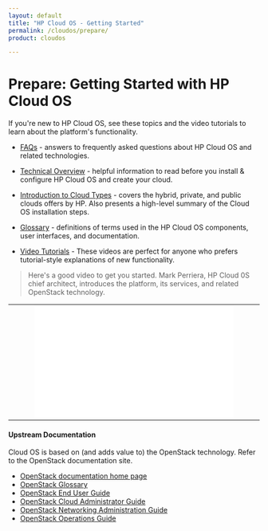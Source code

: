 ```yaml
---
layout: default
title: "HP Cloud OS - Getting Started"
permalink: /cloudos/prepare/
product: cloudos

---
```


# Prepare: Getting Started with HP Cloud OS

If you're new to HP Cloud OS, see these topics and the video tutorials to learn about the platform's functionality.

* [FAQs](/cloudos/faqs/) - answers to frequently asked questions about HP Cloud OS and related technologies.

* [Technical Overview](/cloudos/overview/) - helpful information to read before you install &amp; configure HP Cloud OS and create your cloud.

* [Introduction to Cloud Types](/cloudos/cloudtypes/) - covers the hybrid, private, and public clouds offers by HP.  Also presents a high-level 
summary of the Cloud OS installation steps. 

* [Glossary](/cloudos/glossary/) - definitions of terms used in the HP Cloud OS components, user interfaces, and documentation.

* [Video Tutorials](/cloudos/videos/) - These videos are perfect for anyone who prefers tutorial-style explanations of new functionality.

> Here's a good video to get you started.  Mark Perriera, HP Cloud 0S chief architect, introduces the platform, its services, and related OpenStack technology.

<table style="border:0px;"> <tr>
<td style="text-align: center; vertical-align: middle; width:500px;"> 
 <iframe width="400" height="225" src="//www.youtube.com/embed/Ba2wMPU5tpk" frameborder="0" allowfullscreen> </iframe> </td>
</tr> </table>

#### Upstream Documentation

Cloud OS is based on (and adds value to) the OpenStack technology. Refer to the OpenStack documentation site.

* [OpenStack documentation home page](http://docs.openstack.org/)
* [OpenStack Glossary](http://docs.openstack.org/glossary/content/glossary.html)
* [OpenStack End User Guide](http://docs.openstack.org/user-guide/content/index.html)
* [OpenStack Cloud Administrator Guide](http://docs.openstack.org/trunk/openstack-compute/admin/content/index.html)
* [OpenStack Networking Administration Guide](http://docs.openstack.org/trunk/openstack-network/admin/content/index.html)
* [OpenStack Operations Guide](http://docs.openstack.org/trunk/openstack-ops/content/index.html)

